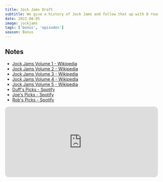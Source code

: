 ```yaml
---
title: Jock Jams Draft
subtitle: We give a history of Jock Jams and follow that up with 8 rounds of drafting the hottest crowd-pumpin' grooves of all time across the first five volumes of Jock Jams.
date: 2022-08-05
image: jockjams
tags: ['bonus', 'episodes']
season: Bonus
---
```

<h2>Notes</h2>
<ul class="resources">
<li><a href="https://en.wikipedia.org/wiki/Jock_Jams,_Volume_1">Jock Jams Volume 1 - Wikipedia</a></li>
<li><a href="https://en.wikipedia.org/wiki/Jock_Jams,_Volume_2">Jock Jams Volume 2 - Wikipedia</a></li>
<li><a href="https://en.wikipedia.org/wiki/Jock_Jams,_Volume_3">Jock Jams Volume 3 - Wikipedia</a></li>
<li><a href="https://en.wikipedia.org/wiki/Jock_Jams,_Volume_4">Jock Jams Volume 4 - Wikipedia</a></li>
<li><a href="https://en.wikipedia.org/wiki/Jock_Jams,_Volume_5">Jock Jams Volume 5 - Wikipedia</a></li>
<li><a href="https://open.spotify.com/playlist/7qcqK94WgCsMyBXOFfGoJA?si=5c6b3518bf764bec">Duff's Picks - Spotify</a></li>
<li><a href="https://open.spotify.com/playlist/4k0HNEAHxeeSGaZpuqn6Pt?si=90f218d109034d14">Joe's Picks - Spotify</a></li>
<li><a href="https://open.spotify.com/playlist/7qcqK94WgCsMyBXOFfGoJA?si=9d4ed92fea1a4e77">Rob's Picks - Spotify</a></li>
</ul>
<iframe style="border-radius:12px" src="https://open.spotify.com/embed/episode/0mQxI4gOVXIjtw4kNFmHP2?utm_source=generator" width="100%" height="232" frameBorder="0" allowfullscreen="" allow="autoplay; clipboard-write; encrypted-media; fullscreen; picture-in-picture"></iframe>